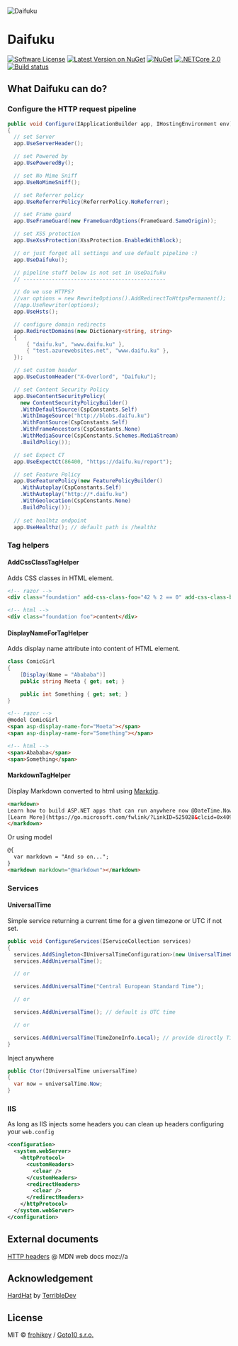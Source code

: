 ![Daifuku](https://raw.githubusercontent.com/goto10hq/Daifuku/master/daifuku-icon.png)

# Daifuku

[![Software License](https://img.shields.io/badge/license-MIT-brightgreen.svg)](LICENSE.md)
[![Latest Version on NuGet](https://img.shields.io/nuget/v/Daifuku.svg)](https://www.nuget.org/packages/Daifuku/)
[![NuGet](https://img.shields.io/nuget/dt/Daifuku.svg)](https://www.nuget.org/packages/Daifuku/)
[![.NETCore 2.0](https://img.shields.io/badge/.NETCore-2.0-blue.svg)](https://github.com/dotnet/core)
[![Build status](https://frohikey.visualstudio.com/Goto10/_apis/build/status/NUGET/Daifuku)](https://frohikey.visualstudio.com/Goto10/_build/latest?definitionId=124)

## What Daifuku can do?

### Configure the HTTP request pipeline

```csharp
public void Configure(IApplicationBuilder app, IHostingEnvironment env)
{
  // set Server
  app.UseServerHeader();

  // set Powered by
  app.UsePoweredBy();

  // set No Mime Sniff
  app.UseNoMimeSniff();

  // set Referrer policy
  app.UseReferrerPolicy(ReferrerPolicy.NoReferrer);

  // set Frame guard
  app.UseFrameGuard(new FrameGuardOptions(FrameGuard.SameOrigin));

  // set XSS protection
  app.UseXssProtection(XssProtection.EnabledWithBlock);

  // or just forget all settings and use default pipeline :)
  app.UseDaifuku();

  // pipeline stuff below is not set in UseDaifuku
  // ---------------------------------------------

  // do we use HTTPS?
  //var options = new RewriteOptions().AddRedirectToHttpsPermanent();
  //app.UseRewriter(options);
  app.UseHsts();

  // configure domain redirects
  app.RedirectDomains(new Dictionary<string, string>
  {
      { "daifu.ku", "www.daifu.ku" },
      { "test.azurewebsites.net", "www.daifu.ku" },
  });

  // set custom header
  app.UseCustomHeader("X-Overlord", "Daifuku");

  // set Content Security Policy
  app.UseContentSecurityPolicy(
    new ContentSecurityPolicyBuilder()
    .WithDefaultSource(CspConstants.Self)
    .WithImageSource("http://blobs.daifu.ku")
    .WithFontSource(CspConstants.Self)
    .WithFrameAncestors(CspConstants.None)
    .WithMediaSource(CspConstants.Schemes.MediaStream)
    .BuildPolicy());

  // set Expect CT
  app.UseExpectCt(86400, "https://daifu.ku/report");

  // set Feature Policy
  app.UseFeaturePolicy(new FeaturePolicyBuilder()
    .WithAutoplay(CspConstants.Self)
    .WithAutoplay("http://*.daifu.ku")
    .WithGeolocation(CspConstants.None)
    .BuildPolicy());
            
  // set healhtz endpoint
  app.UseHealthz(); // default path is /healthz  
```

### Tag helpers

#### AddCssClassTagHelper

Adds CSS classes in HTML element.

```html
<!-- razor -->
<div class="foundation" add-css-class-foo="42 % 2 == 0" add-css-class-bar="42 % 2 != 0">content</div>
```

```html
<!-- html -->
<div class="foundation foo">content</div>
```

#### DisplayNameForTagHelper

Adds display name attribute into content of HTML element.

```csharp
class ComicGirl
{
    [Display(Name = "Abababa")]
    public string Moeta { get; set; }

    public int Something { get; set; }
}
```

```html
<!-- razor -->
@model ComicGirl
<span asp-display-name-for="Moeta"></span>
<span asp-display-name-for="Something"></span>
```

```html
<!-- html -->
<span>Abababa</span>
<span>Something</span>
```

#### MarkdownTagHelper

Display Markdown converted to html using [Markdig](https://github.com/lunet-io/markdig).

```html
<markdown>
Learn how to build ASP.NET apps that can run anywhere now @DateTime.Now
[Learn More](https://go.microsoft.com/fwlink/?LinkID=525028&clcid=0x409){class="btn btn-default"}
</markdown>
```

Or using model

```html
@{
  var markdown = "And so on...";
}
<markdown markdown="@markdown"></markdown>
```

### Services

#### UniversalTime

Simple service returning a current time for a given timezone or UTC if not set.

```csharp
public void ConfigureServices(IServiceCollection services)
{  
  services.AddSingleton<IUniversalTimeConfiguration>(new UniversalTimeConfiguration("Central European Standard Time"));
  services.AddUniversalTime();

  // or

  services.AddUniversalTime("Central European Standard Time");

  // or

  services.AddUniversalTime(); // default is UTC time

  // or

  services.AddUniversalTime(TimeZoneInfo.Local); // provide directly TimeZoneInfo
}
```

Inject anywhere

```csharp
public Ctor(IUniversalTime universalTime)
{
  var now = universalTime.Now;
}
```

### IIS

As long as IIS injects some headers you can clean up headers configuring your ``web.config``

```xml
<configuration>
  <system.webServer>
    <httpProtocol>
      <customHeaders>
        <clear />
      </customHeaders>
      <redirectHeaders>
        <clear />
      </redirectHeaders>
    </httpProtocol>
  </system.webServer>
</configuration>
```

## External documents

[HTTP headers](https://developer.mozilla.org/en-US/docs/Web/HTTP/Headers) @ MDN web docs moz://a

## Acknowledgement

[HardHat](https://github.com/TerribleDev/HardHat) by [TerribleDev](https://github.com/TerribleDev)

## License

MIT © [frohikey](http://frohikey.com) / [Goto10 s.r.o.](http://www.goto10.cz)
